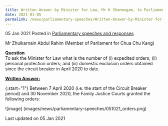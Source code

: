 ```yaml
---
title: Written Answer by Minister for Law, Mr K Shanmugam, to Parliamentary Question on Number of Expedited Orders, Personal Protection Orders and Domestic Orders Obtained since Circuit Breaker
date: 2021-01-05
permalink: /news/parliamentary-speeches/Written-Answer-by-Minister-for-Law-Mr-K-Shanmugam-to-PQ-on-Number-of-Expedited-Orders-Personal-Protection-Orders-and-Domestic-Orders-Obtained-since-Circuit-Breaker
---
```


05 Jan 2021 Posted in [Parliamentary speeches and responses](/news/parliamentary-speeches)

Mr Zhulkarnain Abdul Rahim (Member of Parliament for Chua Chu Kang)

**<b><u>Question</u></b>**  
To ask the Minister for Law what is the number of (i) expedited orders; (ii) personal protection orders; and (iii) domestic exclusion orders obtained since the circuit breaker in April 2020 to date. 

**<b><u>Written Answer:</u></b>**  

{:start="1"}
Between 7 April 2020 (i.e. the start of the Circuit Breaker period) and 30 November 2020, the Family Justice Courts granted the following orders: 

![image]
(images/news/parliamentary-speeches/051021_orders.png)

<p class="right-side-updated">Last updated on 05 Jan 2021</p>
